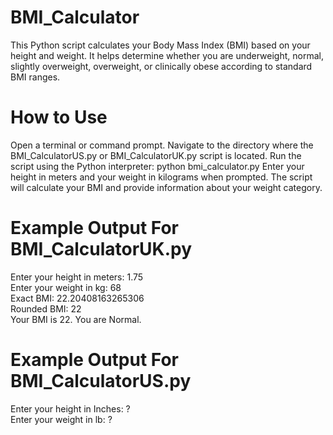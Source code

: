 # BMI_Calculator
This Python script calculates your Body Mass Index (BMI) based on your height and weight. It helps determine whether you are underweight, normal, slightly overweight, overweight, or clinically obese according to standard BMI ranges.

# How to Use
Open a terminal or command prompt.
Navigate to the directory where the BMI_CalculatorUS.py or BMI_CalculatorUK.py script is located.
Run the script using the Python interpreter: python bmi_calculator.py
Enter your height in meters and your weight in kilograms when prompted.
The script will calculate your BMI and provide information about your weight category.
# Example Output For BMI_CalculatorUK.py
Enter your height in meters: 1.75\
Enter your weight in kg: 68\
Exact BMI: 22.20408163265306\
Rounded BMI: 22\
Your BMI is 22. You are Normal.

# Example Output For BMI_CalculatorUS.py
Enter your height in Inches:  ?\
Enter your weight in lb: ?
